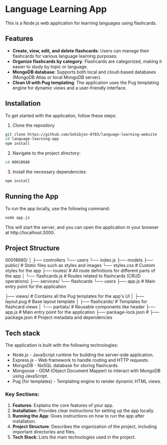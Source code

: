 # Language Learning App

This is a Node.js web application for learning languages using flashcards.

## Features
- **Create, view, edit, and delete flashcards**: Users can manage their flashcards for various language learning purposes.
- **Organize flashcards by category**: Flashcards are categorized, making it easier to study by topic or language.
- **MongoDB database**: Supports both local and cloud-based databases (MongoDB Atlas or local MongoDB server).
- **Clean UI with Pug templating**: The application uses the Pug templating engine for dynamic views and a user-friendly interface.


## Installation

To get started with the application, follow these steps:

1. Clone the repository

```bash
git clone https://github.com/Sohibjon-0703/language-learning-website
cd language-learning-app
npm install
```
2. Navigate to the project directory:

```bash
cd 00018680
```
3. Install the necessary dependencies:

```bash
npm install
```

## Running the App

To run the app locally, use the following command:

```bash
node app.js
```

This will start the server, and you can open the application in your browser at http://localhost:3000.


## Project Structure

00018680/
│
├── controllers
    └── users
    └── index.js
├── models
├── public/              # Static files such as styles and images
    └── styles.css       # Custom styles for the app
├── routes/              # All route definitions for different parts of the app
│   └── flashcards.js    # Routes related to flashcards (CRUD operations)
├── services/
    └── flashcards
    └── users 
├── app.js               # Main entry point for the application

├── views/               # Contains all the Pug templates for the app's UI
│   ├── layout.pug       # Base layout template
│   ├── flashcards/      # Templates for flashcard views
│   └── partials/        # Reusable components like header
├── app.js               # Main entry point for the application
├── package-lock.json    # 
├── package.json         # Project metadata and dependencies



## Tech stack

The application is built with the following technologies:

* Node.js - JavaScript runtime for building the server-side application.
* Express.js - Web framework to handle routing and HTTP requests.
* MongoDB - NoSQL database for storing flashcards.
* Mongoose - ODM (Object Document Mapper) to interact with MongoDB using JavaScript.
* Pug (for templates) - Templating engine to render dynamic HTML views.



### Key Sections:

1. **Features**: Explains the core features of your app.
2. **Installation**: Provides clear instructions for setting up the app locally.
3. **Running the App**: Gives instructions on how to run the app after installation.
4. **Project Structure**: Describes the organization of the project, including important directories and files.
5. **Tech Stack**: Lists the main technologies used in the project.

